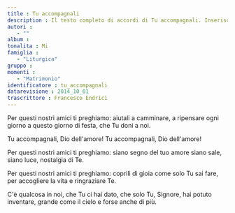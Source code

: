 ```yaml
--- 
title : Tu accompagnali
description : Il testo completo di accordi di Tu accompagnali. Inseriscila nel tuo canzoniere!
autori : 
   - ""
album : 
tonalita : Mi
famiglia : 
   - "Liturgica"
gruppo : 
momenti : 
   - "Matrimonio"
identificatore : tu_accompagnali
datarevisione : 2014_10_01
trascrittore : Francesco Endrici
--- 
```




Per questi nostri amici ti preghiamo:
aiutali a camminare, a ripensare ogni giorno
a questo giorno di festa, che Tu doni a noi.


Tu accompagnali, Dio  dell'amore! 
Tu accompagnali, Dio  dell'amore! 


Per questi nostri amici ti preghiamo:
siano segno del tuo amore 
siano sale, siano luce, nostalgia di Te. 


Per questi nostri amici ti preghiamo:
coprili di gioia come solo Tu sai fare,
per accogliere la vita e ringraziare Te. 


C'è qualcosa in noi, che Tu ci hai dato,
che solo Tu, Signore, hai potuto inventare,
grande come il cielo e forse anche di più. 


